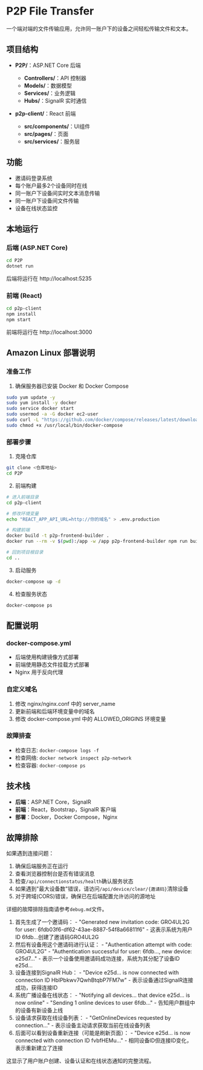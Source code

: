 # P2P File Transfer

一个端对端的文件传输应用，允许同一账户下的设备之间轻松传输文件和文本。

## 项目结构

- **P2P/**：ASP.NET Core 后端
  - **Controllers/**：API 控制器
  - **Models/**：数据模型
  - **Services/**：业务逻辑
  - **Hubs/**：SignalR 实时通信

- **p2p-client/**：React 前端
  - **src/components/**：UI组件
  - **src/pages/**：页面
  - **src/services/**：服务层

## 功能

- 邀请码登录系统
- 每个账户最多2个设备同时在线
- 同一账户下设备间实时文本消息传输
- 同一账户下设备间文件传输
- 设备在线状态监控

## 本地运行

### 后端 (ASP.NET Core)

```bash
cd P2P
dotnet run
```

后端将运行在 http://localhost:5235

### 前端 (React)

```bash
cd p2p-client
npm install
npm start
```

前端将运行在 http://localhost:3000

## Amazon Linux 部署说明

### 准备工作

1. 确保服务器已安装 Docker 和 Docker Compose
```bash
sudo yum update -y
sudo yum install -y docker
sudo service docker start
sudo usermod -a -G docker ec2-user
sudo curl -L "https://github.com/docker/compose/releases/latest/download/docker-compose-$(uname -s)-$(uname -m)" -o /usr/local/bin/docker-compose
sudo chmod +x /usr/local/bin/docker-compose
```

### 部署步骤

1. 克隆仓库
```bash
git clone <仓库地址>
cd P2P
```

2. 前端构建
```bash
# 进入前端目录
cd p2p-client

# 修改环境变量
echo "REACT_APP_API_URL=http://你的域名" > .env.production

# 构建前端
docker build -t p2p-frontend-builder .
docker run --rm -v $(pwd):/app -w /app p2p-frontend-builder npm run build

# 回到项目根目录
cd ..
```

3. 启动服务
```bash
docker-compose up -d
```

4. 检查服务状态
```bash
docker-compose ps
```

## 配置说明

### docker-compose.yml
- 后端使用构建镜像方式部署
- 前端使用静态文件挂载方式部署
- Nginx 用于反向代理

### 自定义域名
1. 修改 nginx/nginx.conf 中的 server_name
2. 更新前端和后端环境变量中的域名
3. 修改 docker-compose.yml 中的 ALLOWED_ORIGINS 环境变量

### 故障排查
- 检查日志: `docker-compose logs -f`
- 检查网络: `docker network inspect p2p-network`
- 检查容器: `docker-compose ps`

## 技术栈

- **后端**：ASP.NET Core，SignalR
- **前端**：React，Bootstrap，SignalR 客户端
- **部署**：Docker，Docker Compose，Nginx

## 故障排除

如果遇到连接问题：

1. 确保后端服务正在运行
2. 查看浏览器控制台是否有错误消息
3. 检查`/api/connectionstatus/health`确认服务状态
4. 如果遇到"最大设备数"错误，请访问`/api/device/clear/{邀请码}`清除设备
5. 对于跨域(CORS)错误，确保已在后端配置允许访问的源地址

详细的故障排除指南请参考`debug.md`文件。





  1. 首先生成了一个邀请码：
    - "Generated new invitation code: GRO4UL2G for user: 6fdb03f6-df62-43ae-8887-54f8a66811f6"
    - 这表示系统为用户ID 6fdb...创建了邀请码GRO4UL2G
  2. 然后有设备用这个邀请码进行认证：
    - "Authentication attempt with code: GRO4UL2G"
    - "Authentication successful for user: 6fdb..., new device: e25d7..."
    - 表示一个设备使用邀请码成功连接，系统为其分配了设备ID e25d...
  3. 设备连接到SignalR Hub：
    - "Device e25d... is now connected with connection ID HblPbkwv7QwhBtqbP7FM7w"
    - 表示设备通过SignalR连接成功，获得连接ID
  4. 系统广播设备在线状态：
    - "Notifying all devices... that device e25d... is now online"
    - "Sending 1 online devices to user 6fdb..."
    - 告知用户群组中的设备有新设备上线
  5. 设备请求获取在线设备列表：
    - "GetOnlineDevices requested by connection..."
    - 表示设备主动请求获取当前在线设备列表
  6. 后面可以看到设备重新连接（可能是刷新页面）：
    - "Device e25d... is now connected with connection ID fvbfHEMu..."
    - 相同设备ID但连接ID变化，表示重新建立了连接

  这显示了用户账户创建、设备认证和在线状态通知的完整流程。